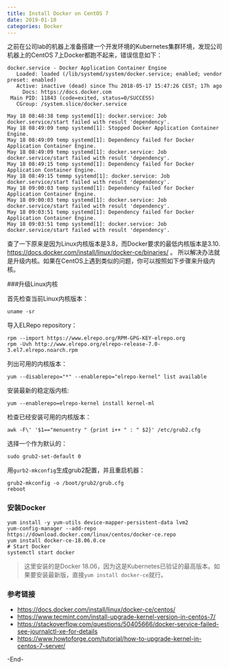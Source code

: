 ```yaml
---
title: Install Docker on CentOS 7
date: 2019-01-10
categories: Docker
---
```


之前在公司lab的机器上准备搭建一个开发环境的Kubernetes集群环境，发现公司机器上的CentOS 7上Docker都跑不起来，错误信息如下：

```
docker.service - Docker Application Container Engine
   Loaded: loaded (/lib/systemd/system/docker.service; enabled; vendor preset: enabled)
   Active: inactive (dead) since Thu 2018-05-17 15:47:26 CEST; 17h ago
     Docs: https://docs.docker.com
 Main PID: 11843 (code=exited, status=0/SUCCESS)
   CGroup: /system.slice/docker.service

May 18 08:48:38 temp systemd[1]: docker.service: Job docker.service/start failed with result 'dependency'.
May 18 08:49:09 temp systemd[1]: Stopped Docker Application Container Engine.
May 18 08:49:09 temp systemd[1]: Dependency failed for Docker Application Container Engine.
May 18 08:49:09 temp systemd[1]: docker.service: Job docker.service/start failed with result 'dependency'.
May 18 08:49:15 temp systemd[1]: Dependency failed for Docker Application Container Engine.
May 18 08:49:15 temmp systemd[1]: docker.service: Job docker.service/start failed with result 'dependency'.
May 18 09:00:03 temp systemd[1]: Dependency failed for Docker Application Container Engine.
May 18 09:00:03 temp systemd[1]: docker.service: Job docker.service/start failed with result 'dependency'.
May 18 09:03:51 temp systemd[1]: Dependency failed for Docker Application Container Engine.
May 18 09:03:51 temp systemd[1]: docker.service: Job docker.service/start failed with result 'dependency'.
```

查了一下原来是因为Linux内核版本是3.8，而Docker要求的最低内核版本是3.10. https://docs.docker.com/install/linux/docker-ce/binaries/ 。 所以解决办法就是升级内核。如果在CentOS上遇到类似的问题，你可以按照如下步骤来升级内核。

###升级Linux内核

首先检查当前Linux内核版本：

```shell
uname -sr
```

导入ELRepo repository：

```shell
rpm --import https://www.elrepo.org/RPM-GPG-KEY-elrepo.org
rpm -Uvh http://www.elrepo.org/elrepo-release-7.0-3.el7.elrepo.noarch.rpm
```

列出可用的内核版本：

```shell
yum --disablerepo="*" --enablerepo="elrepo-kernel" list available
```

安装最新的稳定版内核:

```shell
yum --enablerepo=elrepo-kernel install kernel-ml
```

检查已经安装可用的内核版本：

```shell
awk -F\' '$1=="menuentry " {print i++ " : " $2}' /etc/grub2.cfg
```

选择一个作为默认的：

```shell
sudo grub2-set-default 0
```

用`gurb2-mkconfig`生成grub2配置，并且重启机器：

```shell
grub2-mkconfig -o /boot/grub2/grub.cfg
reboot
```

### 安装Docker

```shell
yum install -y yum-utils device-mapper-persistent-data lvm2
yum-config-manager --add-repo https://download.docker.com/linux/centos/docker-ce.repo
yum install docker-ce-18.06.0.ce
# Start Docker
systemctl start docker
```

>  这里安装的是Docker 18.06，因为这是Kubernetes已验证的最高版本。如果要安装最新版，直接`yum install docker-ce`就行。

### 参考链接

* [<https://docs.docker.com/install/linux/docker-ce/centos/>](<https://docs.docker.com/install/linux/docker-ce/centos/>)
* [<https://www.tecmint.com/install-upgrade-kernel-version-in-centos-7/>](<https://www.tecmint.com/install-upgrade-kernel-version-in-centos-7/>)
* [<https://stackoverflow.com/questions/50405666/docker-service-failed-see-journalctl-xe-for-details>](<https://stackoverflow.com/questions/50405666/docker-service-failed-see-journalctl-xe-for-details>)
* [<https://www.howtoforge.com/tutorial/how-to-upgrade-kernel-in-centos-7-server/>](<https://www.howtoforge.com/tutorial/how-to-upgrade-kernel-in-centos-7-server/>)



-End-
